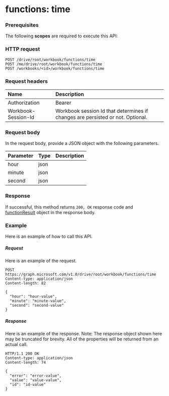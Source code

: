 # functions: time


### Prerequisites
The following **scopes** are required to execute this API: 
### HTTP request
<!-- { "blockType": "ignored" } -->
```http
POST /drive/root/workbook/functions/time
POST /me/drive/root/workbook/functions/time
POST /workbooks/<id>/workbook/functions/time

```
### Request headers
| Name       | Description|
|:---------------|:----------|
| Authorization  | Bearer <code>|
| Workbook-Session-Id  | Workbook session Id that determines if changes are persisted or not. Optional.|

### Request body
In the request body, provide a JSON object with the following parameters.

| Parameter	   | Type	|Description|
|:---------------|:--------|:----------|
|hour|json||
|minute|json||
|second|json||

### Response
If successful, this method returns `200, OK` response code and [functionResult](../resources/functionresult.md) object in the response body.

### Example
Here is an example of how to call this API.
##### Request
Here is an example of the request.
<!-- {
  "blockType": "request",
  "name": "functions_time"
}-->
```http
POST https://graph.microsoft.com/v1.0/drive/root/workbook/functions/time
Content-type: application/json
Content-length: 82

{
  "hour": "hour-value",
  "minute": "minute-value",
  "second": "second-value"
}
```

##### Response
Here is an example of the response. Note: The response object shown here may be truncated for brevity. All of the properties will be returned from an actual call.
<!-- {
  "blockType": "response",
  "truncated": true,
  "@odata.type": "microsoft.graph.functionResult"
} -->
```http
HTTP/1.1 200 OK
Content-type: application/json
Content-length: 74

{
  "error": "error-value",
  "value": "value-value",
  "id": "id-value"
}
```

<!-- uuid: 8fcb5dbc-d5aa-4681-8e31-b001d5168d79
2015-10-25 14:57:30 UTC -->
<!-- {
  "type": "#page.annotation",
  "description": "functions: time",
  "keywords": "",
  "section": "documentation",
  "tocPath": ""
}-->